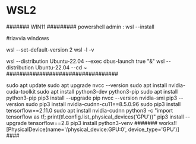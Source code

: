 # WSL2

####### WIN11 #########
powershell admin : wsl --install

#riavvia windows

wsl --set-default-version 2
wsl -l -v

wsl --distribution Ubuntu-22.04 --exec dbus-launch true "&" wsl --distribution Ubuntu-22.04 --cd ~
##################################

sudo apt update
sudo apt upgrade
nvcc --version
sudo apt install nvidia-cuda-toolkit
sudo apt install python3-dev python3-pip
sudo apt install python3-pip
pip3 install --upgrade pip
nvcc --version
nvidia-smi
pip3 --version
sudo pip3 install nvidia-cudnn-cu11==8.5.0.96
sudo pip3 install tensorflow==2.11.0
sudo apt install nvidia-cudnn
python3 -c "import tensorflow as tf; print(tf.config.list_physical_devices('GPU'))"
pip3 install --upgrade tensorflow==2.8
pip3 install python3-venv
####### works!! [PhysicalDevice(name='/physical_device:GPU:0', device_type='GPU')] ####
